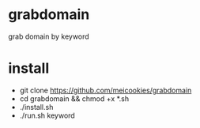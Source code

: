# grabdomain
grab domain by keyword

# install
- git clone https://github.com/meicookies/grabdomain
- cd grabdomain && chmod +x *.sh
- ./install.sh
- ./run.sh keyword
